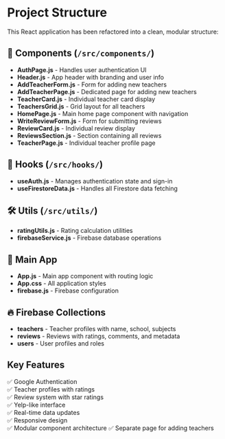# Project Structure

This React application has been refactored into a clean, modular structure:

## 📁 Components (`/src/components/`)
- **AuthPage.js** - Handles user authentication UI
- **Header.js** - App header with branding and user info
- **AddTeacherForm.js** - Form for adding new teachers
- **AddTeacherPage.js** - Dedicated page for adding new teachers
- **TeacherCard.js** - Individual teacher card display
- **TeachersGrid.js** - Grid layout for all teachers 
- **HomePage.js** - Main home page component with navigation
- **WriteReviewForm.js** - Form for submitting reviews
- **ReviewCard.js** - Individual review display
- **ReviewsSection.js** - Section containing all reviews
- **TeacherPage.js** - Individual teacher profile page

## 🎣 Hooks (`/src/hooks/`)
- **useAuth.js** - Manages authentication state and sign-in
- **useFirestoreData.js** - Handles all Firestore data fetching

## 🛠 Utils (`/src/utils/`)
- **ratingUtils.js** - Rating calculation utilities
- **firebaseService.js** - Firebase database operations

## 📱 Main App
- **App.js** - Main app component with routing logic
- **App.css** - All application styles
- **firebase.js** - Firebase configuration

## 🔥 Firebase Collections
- **teachers** - Teacher profiles with name, school, subjects
- **reviews** - Reviews with ratings, comments, and metadata
- **users** - User profiles and roles

## Key Features
✅ Google Authentication  
✅ Teacher profiles with ratings  
✅ Review system with star ratings  
✅ Yelp-like interface  
✅ Real-time data updates  
✅ Responsive design  
✅ Modular component architecture
✅ Separate page for adding teachers
